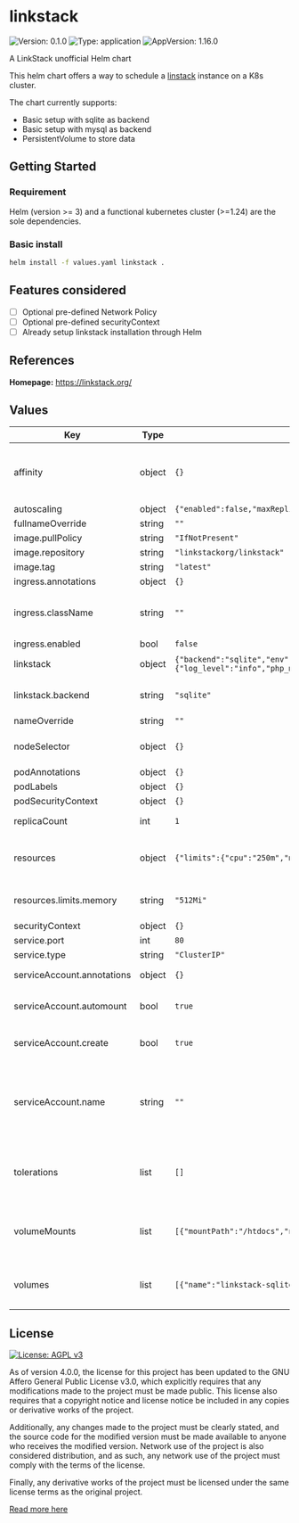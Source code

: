 # linkstack

![Version: 0.1.0](https://img.shields.io/badge/Version-0.1.0-informational?style=flat-square) ![Type: application](https://img.shields.io/badge/Type-application-informational?style=flat-square) ![AppVersion: 1.16.0](https://img.shields.io/badge/AppVersion-1.16.0-informational?style=flat-square)

A LinkStack unofficial Helm chart

This helm chart offers a way to schedule a [linstack](https://linkstack.org/) instance on a K8s cluster.

The chart currently supports:
- Basic setup with sqlite as backend
- Basic setup with mysql as backend
- PersistentVolume to store data

## Getting Started

### Requirement

Helm (version >= 3) and a functional kubernetes cluster (>=1.24) are the sole dependencies.

### Basic install

```bash
helm install -f values.yaml linkstack .
```

## Features considered

- [ ] Optional pre-defined Network Policy
- [ ] Optional pre-defined securityContext
- [ ] Already setup linkstack installation through Helm

## References

**Homepage:** <https://linkstack.org/>

## Values

| Key | Type | Default | Description |
|-----|------|---------|-------------|
| affinity | object | `{}` | Affinity rules to constrain pod scheduling to specific node(s) matching rules. |
| autoscaling | object | `{"enabled":false,"maxReplicas":10,"minReplicas":1,"targetCPUUtilizationPercentage":80}` | HPA rules. |
| fullnameOverride | string | `""` |  |
| image.pullPolicy | string | `"IfNotPresent"` |  |
| image.repository | string | `"linkstackorg/linkstack"` |  |
| image.tag | string | `"latest"` |  |
| ingress.annotations | object | `{}` |  |
| ingress.className | string | `""` | Name of the ingress class to route through this application |
| ingress.enabled | bool | `false` |  |
| linkstack | object | `{"backend":"sqlite","env":{"log_level":"info","php_memory_limit":"512M","tz":"Europe/Paris","upload_max_filesize":"8M"}}` | Linkstack specific configuration |
| linkstack.backend | string | `"sqlite"` | Datastore to use (either sqlite or mysql) |
| nameOverride | string | `""` |  |
| nodeSelector | object | `{}` | Assign pods to nodes matching specific label. |
| podAnnotations | object | `{}` |  |
| podLabels | object | `{}` |  |
| podSecurityContext | object | `{}` |  |
| replicaCount | int | `1` | Number of linkstack pods |
| resources | object | `{"limits":{"cpu":"250m","memory":"512Mi"},"requests":{"cpu":"250m","memory":"512Mi"}}` | The following values aligned with linkstack default PHP values. |
| resources.limits.memory | string | `"512Mi"` | PHP_MEMORY_LIMIT should be adjusted accordingly |
| securityContext | object | `{}` |  |
| service.port | int | `80` |  |
| service.type | string | `"ClusterIP"` |  |
| serviceAccount.annotations | object | `{}` | Annotations to add to the service account |
| serviceAccount.automount | bool | `true` | Automatically mount a ServiceAccount's API credentials? |
| serviceAccount.create | bool | `true` | Specifies whether a service account should be created |
| serviceAccount.name | string | `""` | The name of the service account to use. If not set and create is true, a name is generated using the fullname template |
| tolerations | list | `[]` | Tolerations lift taint constraints with a tradeoff on scheduling guarantees. |
| volumeMounts | list | `[{"mountPath":"/htdocs","name":"linkstack-sqlite","readOnly":false}]` | Additional volumeMounts on the output Deployment definition. |
| volumes | list | `[{"name":"linkstack-sqlite","persistentVolumeClaim":{"claimName":"linkstack-sqlite-pvc"}}]` | Additional volumes on the output Deployment definition. |

## License

[![License: AGPL v3](https://img.lss.ovh/badge/License-AGPL%20v3-blue.svg)](https://www.gnu.org/licenses/agpl-3.0)

As of version 4.0.0, the license for this project has been updated to the GNU Affero General Public License v3.0, which explicitly requires that any modifications made to the project must be made public. This license also requires that a copyright notice and license notice be included in any copies or derivative works of the project.

Additionally, any changes made to the project must be clearly stated, and the source code for the modified version must be made available to anyone who receives the modified version. Network use of the project is also considered distribution, and as such, any network use of the project must comply with the terms of the license.

Finally, any derivative works of the project must be licensed under the same license terms as the original project.

[Read more here](https://www.gnu.org/licenses/agpl-3.0)
